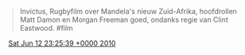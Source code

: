 > Invictus, Rugbyfilm over Mandela's nieuw Zuid\-Afrika, hoofdrollen Matt Damon en Morgan Freeman goed, ondanks regie van Clint Eastwood\. \#film

<img src="../../media/tweet.ico" width="12" /> [Sat Jun 12 23:25:39 +0000 2010](https://twitter.com/DromerDenker/status/16035842324)